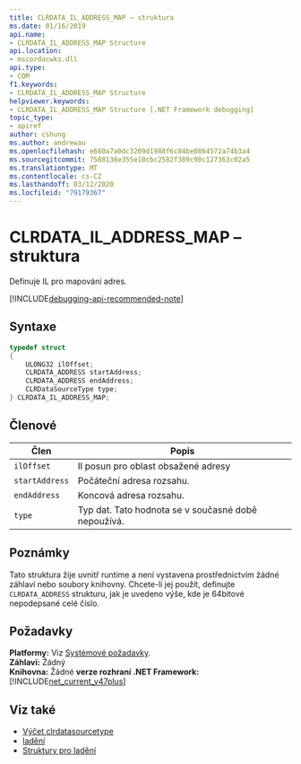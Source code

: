 ```yaml
---
title: CLRDATA_IL_ADDRESS_MAP – struktura
ms.date: 01/16/2019
api.name:
- CLRDATA_IL_ADDRESS_MAP Structure
api.location:
- mscordacwks.dll
api.type:
- COM
f1.keywords:
- CLRDATA_IL_ADDRESS_MAP Structure
helpviewer.keywords:
- CLRDATA_IL_ADDRESS_MAP Structure [.NET Framework debugging]
topic_type:
- apiref
author: cshung
ms.author: andrewau
ms.openlocfilehash: e680a7a0dc3209d1988f6c84be0864572a74b3a4
ms.sourcegitcommit: 7588136e355e10cbc2582f389c90c127363c02a5
ms.translationtype: MT
ms.contentlocale: cs-CZ
ms.lasthandoff: 03/12/2020
ms.locfileid: "79179367"
---
```

# <a name="clrdata_il_address_map-structure"></a>CLRDATA_IL_ADDRESS_MAP – struktura

Definuje IL pro mapování adres.

[!INCLUDE[debugging-api-recommended-note](../../../../includes/debugging-api-recommended-note.md)]

## <a name="syntax"></a>Syntaxe

```cpp
typedef struct
{
    ULONG32 ilOffset;
    CLRDATA_ADDRESS startAddress;
    CLRDATA_ADDRESS endAddress;
    CLRDataSourceType type;
} CLRDATA_IL_ADDRESS_MAP;
```

## <a name="members"></a>Členové

| Člen         | Popis                                            |
| -------------- | ------------------------------------------------------ |
| `ilOffset`     | Il posun pro oblast obsažené adresy              |
| `startAddress` | Počáteční adresa rozsahu.                        |
| `endAddress`   | Koncová adresa rozsahu.                          |
| `type`         | Typ dat. Tato hodnota se v současné době nepoužívá. |

## <a name="remarks"></a>Poznámky

Tato struktura žije uvnitř runtime a není vystavena prostřednictvím žádné záhlaví nebo soubory knihovny. Chcete-li jej použít, definujte `CLRDATA_ADDRESS` strukturu, jak je uvedeno výše, kde je 64bitové nepodepsané celé číslo.

## <a name="requirements"></a>Požadavky

**Platformy:** Viz [Systémové požadavky](../../get-started/system-requirements.md).  
**Záhlaví:** Žádný  
**Knihovna:** Žádné **verze rozhraní .NET Framework:**[!INCLUDE[net_current_v47plus](../../../../includes/net-current-v47plus.md)]  

## <a name="see-also"></a>Viz také

- [Výčet clrdatasourcetype](clrdatasourcetype-enumeration.md)
- [ladění](index.md)
- [Struktury pro ladění](debugging-structures.md)
